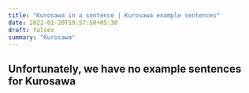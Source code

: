 ```yaml
---
title: "Kurosawa in a sentence | Kurosawa example sentences"
date: 2021-01-20T19:57:50+05:30
draft: falses
summary: "Kurosawa"
---
```

## Unfortunately, we have no example sentences for Kurosawa                 
